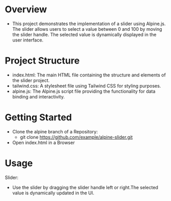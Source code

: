 # Overview
- This project demonstrates the implementation of a slider using Alpine.js. The slider allows users to select a value between 0 and 100 by moving the slider handle. The selected value is dynamically displayed in the user interface.

# Project Structure
- index.html: The main HTML file containing the structure and elements of the slider project.
- tailwind.css: A stylesheet file using Tailwind CSS for styling purposes.
- alpine.js: The Alpine.js script file providing the functionality for data binding and interactivity.

# Getting Started
- Clone the alpine branch of a Repository:
     - git clone https://github.com/example/alpine-slider.git
- Open index.html in a Browser

# Usage
Slider:
- Use the slider by dragging the slider handle left or right.The selected value is dynamically updated in the UI.

